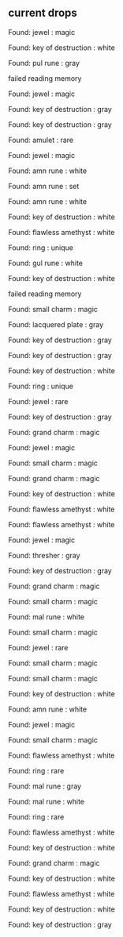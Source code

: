 ## current drops

Found: jewel : magic
Found: key of destruction : white
Found: pul rune : gray
failed reading memory
Found: jewel : magic
Found: key of destruction : gray
Found: key of destruction : gray
Found: amulet : rare
Found: jewel : magic
Found: amn rune : white
Found: amn rune : set
Found: amn rune : white
Found: key of destruction : white
Found: flawless amethyst : white
Found: ring : unique
Found: gul rune : white
Found: key of destruction : white
failed reading memory
Found: small charm : magic
Found: lacquered plate : gray
Found: key of destruction : gray
Found: key of destruction : gray
Found: key of destruction : white
Found: ring : unique
Found: jewel : rare
Found: key of destruction : gray
Found: grand charm : magic
Found: jewel : magic
Found: small charm : magic
Found: grand charm : magic
Found: key of destruction : white
Found: flawless amethyst : white
Found: flawless amethyst : white
Found: jewel : magic
Found: thresher : gray
Found: key of destruction : gray
Found: grand charm : magic
Found: small charm : magic
Found: mal rune : white
Found: small charm : magic
Found: jewel : rare
Found: small charm : magic
Found: small charm : magic
Found: key of destruction : white
Found: amn rune : white
Found: jewel : magic
Found: small charm : magic
Found: flawless amethyst : white
Found: ring : rare
Found: mal rune : gray
Found: mal rune : white
Found: ring : rare
Found: flawless amethyst : white
Found: key of destruction : white
Found: grand charm : magic
Found: key of destruction : white
Found: flawless amethyst : white
Found: key of destruction : white
Found: key of destruction : gray
